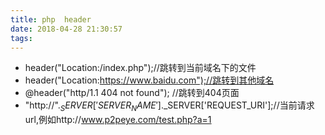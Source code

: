 ```yaml
---
title: php  header
date: 2018-04-28 21:30:57
tags:
---
```

- header("Location:/index.php");//跳转到当前域名下的文件
- header("Location:https://www.baidu.com");//跳转到其他域名
- @header("http/1.1 404 not found"); //跳转到404页面
- "http://".$_SERVER['SERVER_NAME'].$_SERVER['REQUEST_URI'];//当前请求url,例如http://www.p2peye.com/test.php?a=1